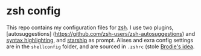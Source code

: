 # zsh config

This repo contains my configuration files for [zsh](https://www.zsh.org/). I use two plugins, [autosuggestions] (https://github.com/zsh-users/zsh-autosuggestions) and [syntax highlighting](https://github.com/zsh-users/zsh-syntax-highlighting), and [starship](https://starship.rs/) as prompt. Alises and exra config settings are in the `shellconfig` folder, and are sourced in `.zshrc` (stole [Brodie's idea](https://www.youtube.com/watch?v=w77PJ_HU1zI).

